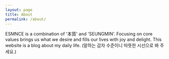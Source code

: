 ```yaml
---
layout: page
title: About
permalink: /about/
---
```


ESMNCE is a combination of '本質' and 'SEUNGMIN'. Focusing on core values brings us what we desire and fills our lives with joy and delight. This website is a blog about my daily life. (말하는 감자 수준이니 따뜻한 시선으로 봐 주세요.)
